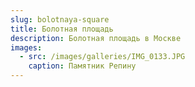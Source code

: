 ```yaml
---
slug: bolotnaya-square
title: Болотная площадь
description: Болотная площадь в Москве
images:
  - src: /images/galleries/IMG_0133.JPG
    caption: Памятник Репину
---
```


